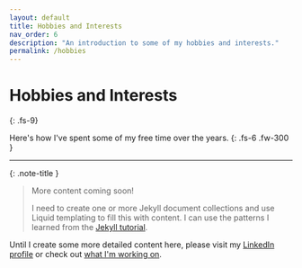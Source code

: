 ```yaml
---
layout: default
title: Hobbies and Interests
nav_order: 6
description: "An introduction to some of my hobbies and interests."
permalink: /hobbies
---
```


# Hobbies and Interests
{: .fs-9}

Here's how I've spent some of my free time over the years.
{: .fs-6 .fw-300 }

---

{: .note-title }
> More content coming soon!
>
> I need to create one or more Jekyll document collections and use Liquid templating to fill this with content. I can use the patterns I learned from the [Jekyll tutorial](https://jekyllrb.com/docs/collections/).

Until I create some more detailed content here, please visit my [LinkedIn profile](https://www.linkedin.com/) or check out [what I'm working on](/what_im_working_on).